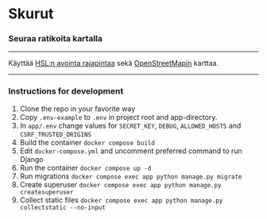 # Skurut
### Seuraa ratikoita kartalla
- - -
Käyttää [HSL:n avointa rajapintaa](https://www.hsl.fi/hsl/avoin-data)
sekä [OpenStreetMapin](https://www.openstreetmap.org) karttaa.
- - -
### Instructions for development
1. Clone the repo in your favorite way
2. Copy `.env-example` to  `.env` in project root and app-directory.
3. In `app/.env` change values for `SECRET_KEY`, `DEBUG`, `ALLOWED_HOSTS` and `CSRF_TRUSTED_ORIGINS`
4. Build the container `docker compose build`
5. Edit `docker-compose.yml` and uncomment preferred command to run Django
6. Run the container `docker compose up -d`
7. Run migrations `docker compose exec app python manage.py migrate`
8. Create superuser `docker compose exec app python manage.py createsuperuser`
9. Collect static files `docker compose exec app python manage.py collectstatic --no-input`